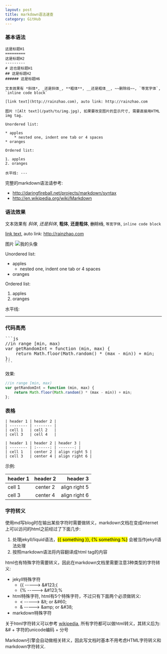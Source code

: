 ```yaml
---
layout: post
title: markdown语法速查
category: GitHub
---
```


### 基本语法

```
这是标题H1
=========
这是标题H2
---------
# 这也是标题H1
## 这是标题H2
###### 这是标题H6

文本效果有 *斜体*, _还是斜体_, **粗体**, __还是粗体__, ~~删除线~~, `等宽字体`, `inline code block`

[link text](http://rainzhao.com), auto link: http://rainzhao.com

图片 ![Alt text](/path/to/img.jpg), 如果要改变图片的显示尺寸, 需要直接用HTML img tag.

Unordered list:

* apples
    * nested one, indent one tab or 4 spaces
* oranges

Ordered list:

1. apples
2. oranges

水平线: ---
```

完整的markdown语法请参考:

* <http://daringfireball.net/projects/markdown/syntax>
* <http://en.wikipedia.org/wiki/Markdown>

### 语法效果

文本效果有 *斜体*, _还是斜体_, **粗体**, __还是粗体__, ~~删除线~~, `等宽字体`, `inline code block`

[link text](http://rainzhao.com), auto link: http://rainzhao.com

图片 ![我的头像](http://www.gravatar.com/avatar/99596486c41ba580ab078690710a8807.jpg)

Unordered list:

* apples
    * nested one, indent one tab or 4 spaces
* oranges

Ordered list:

1. apples
2. oranges

水平线:

---

### 代码高亮

<pre>
```js
//in range [min, max)
var getRandomInt = function (min, max) {
    return Math.floor(Math.random() * (max - min)) + min;
};
```
</pre>

效果:

```js
//in range [min, max)
var getRandomInt = function (min, max) {
    return Math.floor(Math.random() * (max - min)) + min;
};
```

### 表格

```
| header 1 | header 2 |
| -------- | -------- |
| cell 1   | cell 2   |
| cell 3   | cell 4   |
```

```
| header 1 | header 2 | header 3 |
| -------- | :------: | -------: |
| cell 1   | center 2 | align right 5 |
| cell 3   | center 4 | align right 6 |
```

示例:

| header 1 | header 2 | header 3 |
| -------- | :------: | -------: |
| cell 1   | center 2 | align right 5 |
| cell 3   | center 4 | align right 6 |

### 字符转义

使用md写blog时在输出某些字符时需要做转义，markdown文档在变成internet上可以访问的html之前经过了下面几步:

1. 处理jekyll/liquid语法，<mark>&#123;{ something }}, &#123;% something %}</mark> 会被当作jekyll语法处理
2. 按照markdown语法将内容翻译成html tag的内容

html也有特殊字符需要转义，因此在markdown文档里需要注意3种类型的字符转义:

* jekyll特殊字符
    * &#123;&#123; -----> &#38;#123;{
    * &#123;% -----> &#38;#123;%
* html特殊字符, html有5个特殊字符，不过只有下面两个必须做转义:
    * &lt; -----> &amp;lt; or &amp;#60;
    * &amp; -----> &amp;amp; or &amp;#38;
* markdown特殊字符

关于html字符转义可以参考 [wikipedia](http://en.wikipedia.org/wiki/List_of_XML_and_HTML_character_entity_references#Predefined_entities_in_XML), 所有字符都可以做html转义，其转义后为: &amp;# + 字符的unicode编码 + 分号

Markdown引擎会自动做相关转义，因此写文档时基本不用考虑HTML字符转义和markdown字符转义.